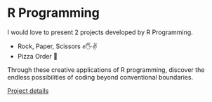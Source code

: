 # R Programming

I would love to present 2 projects developed by R Programming.
- Rock, Paper, Scissors ✊🖐️✌️
- Pizza Order 🍕

Through these creative applications of R programming, discover the endless possibilities of coding beyond conventional boundaries.


[Project details](https://colab.research.google.com/drive/1HlgEMcYgo-5qWUtL-v4yjM9D0mt1PVJK?authuser=1#scrollTo=LShe7oya9Mip&uniqifier=2)
